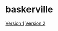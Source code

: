 # baskerville
[Version 1](https://rebekaheleonard.github.io/baskerville/baskerville-1.html)
[Version 2](https://rebekaheleonard.github.io/baskerville/baskerville-2.html)